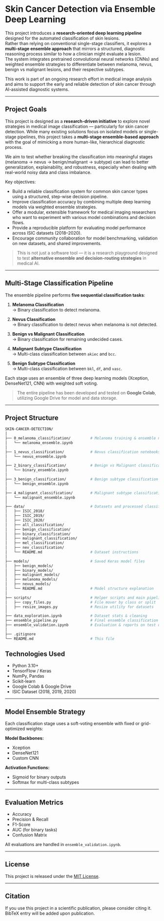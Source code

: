 # Skin Cancer Detection via Ensemble Deep Learning

This project introduces a **research-oriented deep learning pipeline** designed for the automated classification of skin lesions.  
Rather than relying on conventional single-stage classifiers, it explores a **multi-stage ensemble approach** that mirrors a structured, diagnostic reasoning process similar to how a clinician might evaluate a lesion.  
The system integrates pretrained convolutional neural networks (CNNs) and weighted ensemble strategies to differentiate between melanoma, nevus, benign vs malignant lesions, and their respective subtypes.

This work is part of an ongoing research effort in medical image analysis and aims to support the early and reliable detection of skin cancer through AI-assisted diagnostic systems.

---

## Project Goals

This project is designed as a **research-driven initiative** to explore novel strategies in medical image classification — particularly for skin cancer detection. While many existing solutions focus on isolated models or single-stage pipelines, this project takes a **multi-stage ensemble-based approach** with the goal of mimicking a more human-like, hierarchical diagnostic process.

We aim to test whether breaking the classification into meaningful stages (melanoma → nevus → benign/malignant → subtype) can lead to better generalization, explainability, and robustness, especially when dealing with real-world noisy data and class imbalance.

Key objectives:

- Build a reliable classification system for common skin cancer types using a structured, step-wise decision pipeline.
- Improve classification accuracy by combining multiple deep learning models via weighted ensemble strategies.
- Offer a modular, extensible framework for medical imaging researchers who want to experiment with various model combinations and decision flows.
- Provide a reproducible platform for evaluating model performance across ISIC datasets (2018–2020).
- Encourage community collaboration for model benchmarking, validation on new datasets, and shared improvements.

> This is not just a software tool — it is a research playground designed to test **alternative ensemble and decision-routing strategies** in medical AI.

---

## Multi-Stage Classification Pipeline

The ensemble pipeline performs **five sequential classification tasks**:

1. **Melanoma Classification**  
   → Binary classification to detect melanoma.

2. **Nevus Classification**  
   → Binary classification to detect nevus when melanoma is not detected.

3. **Benign vs Malignant Classification**  
   → Binary classification for remaining undecided cases.

4. **Malignant Subtype Classification**  
   → Multi-class classification between `akiec` and `bcc`.

5. **Benign Subtype Classification**  
   → Multi-class classification between `bkl`, `df`, and `vasc`.

Each stage uses an ensemble of three deep learning models (Xception, DenseNet121, CNN) with weighted soft voting.

> The entire pipeline has been developed and tested on **Google Colab**, utilizing Google Drive for model and data storage.

---

## Project Structure

```bash
SKIN-CANCER-DETECTION/
│
├── 0_melanoma_classification/         # Melanoma training & ensemble notebooks
│   └── melanoma_ensemble.ipynb
│
├── 1_nevus_classification/            # Nevus classification notebooks
│   └── nevus_ensemble.ipynb
│
├── 2_binary_classification/           # Benign vs Malignant classification
│   └── binary_ensemble.ipynb
│
├── 3_benign_classification/           # Benign subtype classification
│   └── benign_ensemble.ipynb
│
├── 4_malignant_classification/        # Malignant subtype classification
│   └── malignant_ensemble.ipynb
│
├── data/                              # Datasets and processed classification folders
│   ├── ISIC_2018/
│   ├── ISIC_2019/
│   ├── ISIC_2020/
│   ├── all_classification/
│   ├── benign_classification/
│   ├── binary_classification/
│   ├── malignant_classification/
│   ├── mel_classification/
│   ├── nev_classification/
│   └── README.md                      # Dataset instructions
│
├── models/                            # Saved Keras model files
│   ├── benign_models/
│   ├── binary_models/
│   ├── malignant_models/
│   ├── melanoma_models/
│   ├── nevus_models/
│   └── README.md                      # Model structure explanation
│
├── scripts/                           # Helper scripts and main pipeline
│   ├── copy_files.py                  # File mover by class or split
│   ├── resize_images.py               # Resize utility for datasets
│
├── data_exploration.ipynb             # Dataset stats & cleaning
├── ensemble_pipeline.py               # Final ensemble classification pipeline
├── ensemble_validation.ipynb          # Evaluation & reports on test data
│
├── .gitignore
└── README.md                          # This file
```

## Technologies Used

- Python 3.10+
- TensorFlow / Keras
- NumPy, Pandas
- Scikit-learn
- Google Colab & Google Drive
- ISIC Dataset (2018, 2019, 2020)

---

## Model Ensemble Strategy

Each classification stage uses a soft-voting ensemble with fixed or grid-optimized weights:

**Model Backbones:**

- Xception
- DenseNet121
- Custom CNN

**Activation Functions:**

- Sigmoid for binary outputs
- Softmax for multi-class subtypes

---

## Evaluation Metrics

- Accuracy
- Precision & Recall
- F1-Score
- AUC (for binary tasks)
- Confusion Matrix

All evaluations are handled in `ensemble_validation.ipynb`.

---

## License

This project is released under the [MIT License](./LICENSE).

---

## Citation

If you use this project in a scientific publication, please consider citing it.  
BibTeX entry will be added upon publication.
